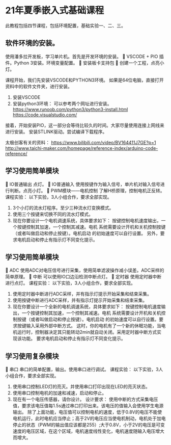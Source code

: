 # 21年夏季嵌入式基础课程
此教程包括四节课程，包括环境配置，基础实验一、二、三。

## 软件环境的安装。
使用潘多拉开发板，学习单片机。首先是开发环境的安装。
	VSCODE + PIO 插件。Python 3安装。环境变量配置。
	安装板卡支持包
	创建一个工程，点亮小灯。

课程开始，我们先安装VSCODE和PYTHON3环境。
如果是64位电脑，直接打开资料中的软件文件夹，进行安装。
1.	安装VSCODE
2.	安装python3环境：
可以参考两个网址进行安装。
https://www.runoob.com/python3/python3-install.html
https://code.visualstudio.com/

接着，开始安装PIO，这一部分会等待比较久的时间。大家尽量使用连接上网线来进行安装。
安装STLINK驱动。尝试编译下载程序。	

太极创客有关的资料：
https://www.bilibili.com/video/BV164411J7GE?p=1
http://www.taichi-maker.com/homepage/reference-index/arduino-code-reference/

## 学习使用简单模块
	IO普通输出
点灯。
	IO普通输入
使用按键作为输入信号，单片机对输入信号进行判断。点亮小灯。
	PWM模块——电机控制
了解H桥原理，控制电机正反转。
课程实验：
以下实验，3人小组合作，要求全部实现。
1.	3个小灯的流水灯程序。至少三种流水灯变换模式。
2.	使用三个按键来切换不同的流水灯模式。
3.	现在你要设计一个电机调速系统，具体要求如下：
按键控制电机速度输出，一个按键控制其加速，一个控制其减速。电机
系统需要设计开机和关机控制按键（或者叫做启动和停止按键）。电机启动
的初始速度可以自行设置。
	另外，要求电机启动和停止有指示灯不同变化提示。

## 学习使用简单模块
	ADC
使用ADC对电压信号进行采集，使用简单滤波操作减小误差。ADC采样的简单原理。
	中断
可以使用IO口边沿检测中断点灯。
	定时器
使用定时器中断进行点灯。
课程实验：
以下实验，3人小组合作，要求全部实现。
1.	使用定时器中断进行ADC采样，并有指示灯提示开始采集和结束采集。
2.	使用按键中断进行ADC采样，并有指示灯提示开始采集和结束采集。
3.	现在你要设计一个全新的电机调速系统，具体要求如下：
按键控制电机速度输出，一个按键控制其加速，一个控制其减速。电机
系统需要设计开机和关机控制按键（或者叫做启动和停止按键）。电机启动
的初始速度可以自行设置。要求按键输入采用外部中断方式。
这时，你的电机有了一个新的休眠功能，当电机运行时，控制器决定其只能转动2min就自动关闭。采用定时器中断方式实现该功能。
要求电机启动和停止有指示灯不同变化提示。

## 学习使用复杂模块

	串口
串口的简单配置，输出。使用串口进行调试。
课程实验：
以下实验，3人小组合作，要求全部实现。
1.	使用串口控制LED灯的亮灭。并使用串口打印出现在LED的亮灭状态。
2.	使用串口控制电机的加速和减速，启动和停止。
3.	现在有一个电压传感器，请你设计。
设计要求：
使用中断的方式采集电压值，要求该电压值每1.5s通过串口打印出来。该电压的值输入会使用学生电源输出。
除了上面功能，电压值可以控制电机的速度，低于0.8V的电压不能使电机运行，此时电机应当停止；高于2V的电压应当使电机制动，电机处于加电停止的状态（PWM的输出值应该都是255）;大于0.8V，小于2V的电压是可变速度的电压区域，在这个区域，电机速度线性变化，电机速度随输入电压增大而增大。
